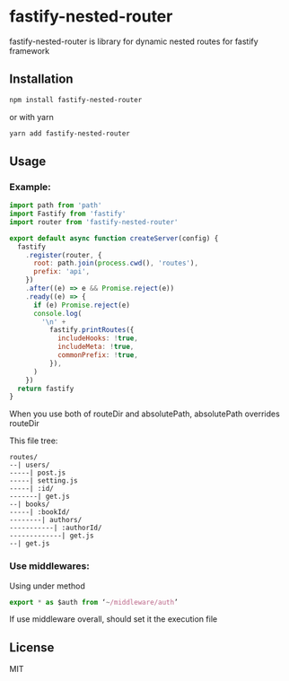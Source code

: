 
# fastify-nested-router

fastify-nested-router is library for dynamic nested routes for fastify framework 

## Installation

```sh
npm install fastify-nested-router
```
or with yarn
```sh
yarn add fastify-nested-router
```

## Usage

### Example:
```js
import path from 'path'
import Fastify from 'fastify'
import router from 'fastify-nested-router'

export default async function createServer(config) {
  fastify
    .register(router, {
      root: path.join(process.cwd(), 'routes'),
      prefix: 'api',
    })
    .after((e) => e && Promise.reject(e))
    .ready((e) => {
      if (e) Promise.reject(e)
      console.log(
        '\n' +
          fastify.printRoutes({
            includeHooks: !true,
            includeMeta: !true,
            commonPrefix: !true,
          }),
      )
    })
  return fastify
}
```
When you use both of routeDir and absolutePath, absolutePath overrides routeDir


This file tree:
```
routes/
--| users/
-----| post.js
-----| setting.js
-----| :id/
-------| get.js
--| books/
-----| :bookId/
--------| authors/
-----------| :authorId/
-------------| get.js
--| get.js
```

### Use middlewares:
Using under method
```js
export * as $auth from ‘~/middleware/auth’
```
If use middleware overall, should set it the execution file

## License
MIT
